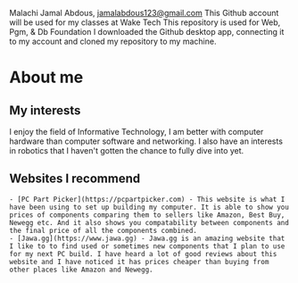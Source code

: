Malachi Jamal Abdous, jamalabdous123@gmail.com
This Github account will be used for my classes at Wake Tech
This repository is used for Web, Pgm, & Db Foundation
I downloaded the Github desktop app, connecting it to my account and cloned my repository to my machine. 

# About me
## My interests
I enjoy the field of Informative Technology, I am better with computer hardware than computer software and networking. I also have an interests in robotics that I haven't gotten the chance to fully dive into yet. 
## Websites I recommend
    - [PC Part Picker](https://pcpartpicker.com) - This website is what I have been using to set up building my computer. It is able to show you prices of components comparing them to sellers like Amazon, Best Buy, Newegg etc. And it also shows you compatability between components and the final price of all the components combined. 
    - [Jawa.gg](https://www.jawa.gg) - Jawa.gg is an amazing website that I like to to find used or sometimes new components that I plan to use for my next PC build. I have heard a lot of good reviews about this website and I have noticed it has prices cheaper than buying from other places like Amazon and Newegg. 